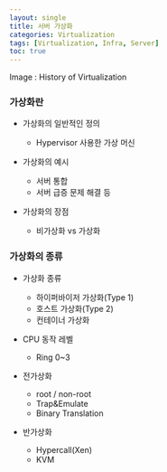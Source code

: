 ```yaml
---
layout: single
title: 서버 가상화
categories: Virtualization
tags: [Virtualization, Infra, Server]
toc: true
---
```


Image : History of Virtualization

### 가상화란

- 가상화의 일반적인 정의
	- Hypervisor 사용한 가상 머신
	
- 가상화의 예시
	- 서버 통합
	- 서버 급증 문제 해결 등
	
- 가상화의 장점
	- 비가상화 vs 가상화

### 가상화의 종류

- 가상화 종류
	- 하이퍼바이저 가상화(Type 1)
	- 호스트 가상화(Type 2)
	- 컨테이너 가상화
	
- CPU 동작 레벨
	- Ring 0~3
	
- 전가상화
	- root / non-root
	- Trap&Emulate
	- Binary Translation
	
- 반가상화
	- Hypercall(Xen)
	- KVM
